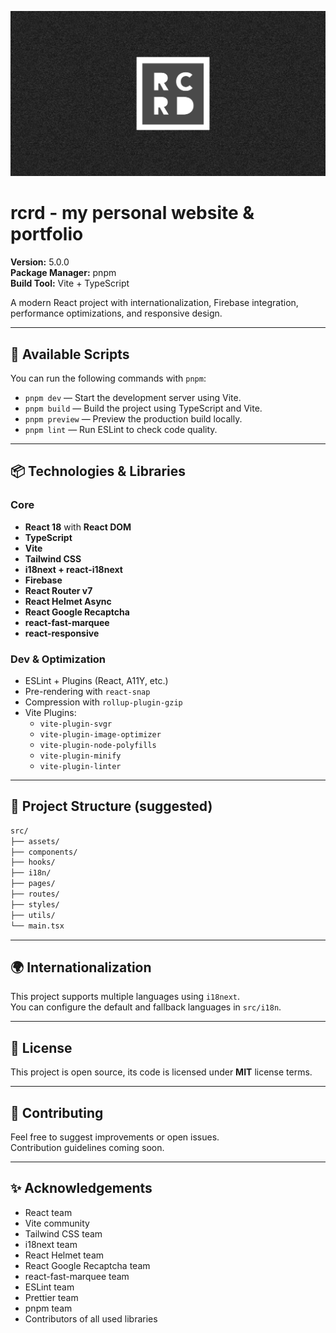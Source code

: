 ![RCRD logo](https://raw.githubusercontent.com/ricardogouveia3/ricardogouveia3.github.io/refs/heads/main/public/default-image.png "RCRD logo")

# rcrd - my personal website & portfolio

**Version:** 5.0.0  
**Package Manager:** pnpm  
**Build Tool:** Vite + TypeScript

A modern React project with internationalization, Firebase integration, performance optimizations, and responsive design.

---

## 🚀 Available Scripts

You can run the following commands with `pnpm`:

- `pnpm dev` — Start the development server using Vite.
- `pnpm build` — Build the project using TypeScript and Vite.
- `pnpm preview` — Preview the production build locally.
- `pnpm lint` — Run ESLint to check code quality.

---

## 📦 Technologies & Libraries

### Core

- **React 18** with **React DOM**
- **TypeScript**
- **Vite**
- **Tailwind CSS**
- **i18next + react-i18next**
- **Firebase**
- **React Router v7**
- **React Helmet Async**
- **React Google Recaptcha**
- **react-fast-marquee**
- **react-responsive**

### Dev & Optimization

- ESLint + Plugins (React, A11Y, etc.)
- Pre-rendering with `react-snap`
- Compression with `rollup-plugin-gzip`
- Vite Plugins:
    - `vite-plugin-svgr`
    - `vite-plugin-image-optimizer`
    - `vite-plugin-node-polyfills`
    - `vite-plugin-minify`
    - `vite-plugin-linter`

---

## 📁 Project Structure (suggested)

```bash
src/
├── assets/
├── components/
├── hooks/
├── i18n/
├── pages/
├── routes/
├── styles/
├── utils/
└── main.tsx
```

---

## 🌍 Internationalization

This project supports multiple languages using `i18next`.  
You can configure the default and fallback languages in `src/i18n`.

---

## 📄 License

This project is open source, its code is licensed under **MIT** license terms.

---

## 🤝 Contributing

Feel free to suggest improvements or open issues.  
Contribution guidelines coming soon.

---

## ✨ Acknowledgements

- React team
- Vite community
- Tailwind CSS team
- i18next team
- React Helmet team
- React Google Recaptcha team
- react-fast-marquee team
- ESLint team
- Prettier team
- pnpm team
- Contributors of all used libraries

